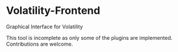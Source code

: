 # Volatility-Frontend
Graphical Interface for Volatility

This tool is incomplete as only some of the plugins are implemented.
Contributions are welcome.
